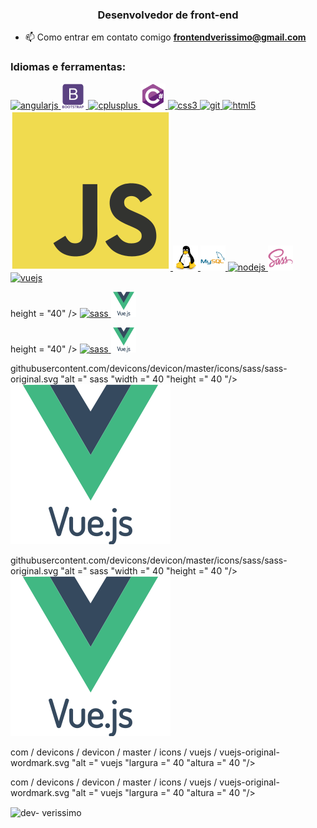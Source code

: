 <h3 align = "center"> Desenvolvedor de front-end </h3>

- 📫 Como entrar em contato comigo **frontendverissimo@gmail.com**


<h3 align = "left"> Idiomas e ferramentas: </h3>
<p align = "left"> <a href="https://angular.io" target="_blank"> <img src = "https://raw.githubusercontent.com/devicons/devicon/master/icons/ angularjs / angularjs-original-wordmark.svg "alt =" angularjs "width =" 40 "height =" 40 "/> </a> <a href="https://getbootstrap.com" target="_blank"> <img src = "https://raw.githubusercontent.com/devicons/devicon/master/icons/bootstrap/bootstrap-plain-wordmark.svg" alt = "bootstrap" width = "40" height = "40" /> </a> <a href="https://www.w3schools.com/cpp/" target="_blank"> <img src = "https: //raw.githubusercontent.com / devicons / devicon / master / icons / cplusplus / cplusplus-original.svg "alt =" cplusplus "width =" 40 "height =" 40 "/> </a> <a href =" https: // www. w3schools.com/cs/ "target =" _ blank "> <img src =" https://raw.githubusercontent.com/devicons/devicon/master/icons/csharp/csharp-original.svg "alt =" csharp "largura = "40" height = "40" /> </a> <a href="https://www.w3schools.com/css/" target="_blank"> <img src = "https: // raw. githubusercontent.com/devicons/devicon/master/icons/css3/css3-original-wordmark.svg "alt =" css3 "width =" 40 "height =" 40 "/> </a> <a href =" https: // git-scm.com / "target =" _ blank "> <img src =" https://www.vectorlogo.zone/logos/git-scm/git-scm-icon.svg "alt =" git "largura =" 40 "altura = "40" /> </a> <a href="https://www.w3.org/html/" target="_blank"> <img src = "https://raw.githubusercontent.com/devicons/ devicon / master / icons / html5 / html5-original-wordmark.svg "alt =" html5 "width =" 40 "height =" 40 "/> </a> <a href =" https: //developer.mozilla. org / en-US / docs / Web / JavaScript "target =" _ blank "> <img src =" https://raw.githubusercontent.com/devicons/devicon/master/icons/javascript/javascript-original.svg "alt = "javascript" largura = "40" altura = "40 "/> </a> <a href="https://www.linux.org/" target="_blank"> <img src =" https://raw.githubusercontent.com/devicons/devicon/master /icons/linux/linux-original.svg "alt =" linux "width =" 40 "height =" 40 "/> </a> <a href =" https://www.mysql.com/ "target = "_blank"> <img src = "https://raw.githubusercontent.com/devicons/devicon/master/icons/mysql/mysql-original-wordmark.svg" alt = "mysql" width = "40" height = " 40 "/> </a> <a href="https://nodejs.org" target="_blank"> <img src =" https: //raw.githubusercontent.com / devicons / devicon / master / icons / nodejs / nodejs-original-wordmark.svg "alt =" nodejs "width =" 40 "height =" 40 "/> </a> <a href =" https: // sass-lang.com "target =" _ blank "> <img src =" https://raw.githubusercontent.com/devicons/devicon/master/icons/sass/sass-original.svg "alt =" sass "width = "40" height = "40" /> </a> <a href="https://vuejs.org/" target="_blank"> <img src = "https://raw.githubusercontent.com/devicons /devicon/master/icons/vuejs/vuejs-original-wordmark.svg "alt =" vuejs "largura =" 40 "altura =" 40 "/> </a> </p>height = "40" /> </a> <a href="https://sass-lang.com" target="_blank"> <img src = "https://raw.githubusercontent.com/devicons/devicon /master/icons/sass/sass-original.svg "alt =" sass "width =" 40 "height =" 40 "/> </a> <a href =" https://vuejs.org/ "target = "_blank"> <img src = "https://raw.githubusercontent.com/devicons/devicon/master/icons/vuejs/vuejs-original-wordmark.svg" alt = "vuejs" width = "40" height = " 40 "/> </a> </p>height = "40" /> </a> <a href="https://sass-lang.com" target="_blank"> <img src = "https://raw.githubusercontent.com/devicons/devicon /master/icons/sass/sass-original.svg "alt =" sass "width =" 40 "height =" 40 "/> </a> <a href =" https://vuejs.org/ "target = "_blank"> <img src = "https://raw.githubusercontent.com/devicons/devicon/master/icons/vuejs/vuejs-original-wordmark.svg" alt = "vuejs" width = "40" height = " 40 "/> </a> </p>githubusercontent.com/devicons/devicon/master/icons/sass/sass-original.svg "alt =" sass "width =" 40 "height =" 40 "/> </a> <a href =" https: // vuejs.org/ "target =" _ blank "> <img src =" https://raw.githubusercontent.com/devicons/devicon/master/icons/vuejs/vuejs-original-wordmark.svg "alt =" vuejs "largura = "40" altura = "40" /> </a> </p>githubusercontent.com/devicons/devicon/master/icons/sass/sass-original.svg "alt =" sass "width =" 40 "height =" 40 "/> </a> <a href =" https: // vuejs.org/ "target =" _ blank "> <img src =" https://raw.githubusercontent.com/devicons/devicon/master/icons/vuejs/vuejs-original-wordmark.svg "alt =" vuejs "largura = "40" altura = "40" /> </a> </p>com / devicons / devicon / master / icons / vuejs / vuejs-original-wordmark.svg "alt =" vuejs "largura =" 40 "altura =" 40 "/> </a> </p>com / devicons / devicon / master / icons / vuejs / vuejs-original-wordmark.svg "alt =" vuejs "largura =" 40 "altura =" 40 "/> </a> </p>

<p> <img align = "center" src = "https://github-readme-stats.vercel.app/api/top-langs?username=dev-verissimo&show_icons=true&locale=en&layout=compact" alt = "dev- verissimo "/> </p>

